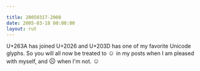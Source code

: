```yaml
---

title: 20050317-2008
date: 2005-03-18 00:08:00
layout: rut
---
```


<p> U+263A has joined U+2026 and U+203D has one of my favorite
Unicode glyphs.  So you will all now be treated to
<big>&#x263a;</big> in my posts when I am pleased with myself,
and <big>&#x2639;</big> when I'm not. <big>&#x263a;</big></p>

